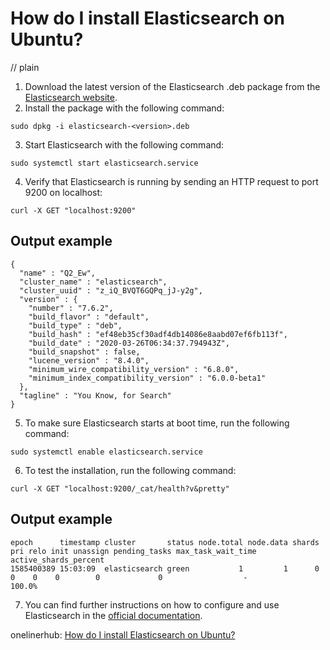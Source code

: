 # How do I install Elasticsearch on Ubuntu?
// plain

1. Download the latest version of the Elasticsearch .deb package from the [Elasticsearch website](https://www.elastic.co/downloads/elasticsearch).
2. Install the package with the following command:
```
sudo dpkg -i elasticsearch-<version>.deb
```
3. Start Elasticsearch with the following command:
```
sudo systemctl start elasticsearch.service
```
4. Verify that Elasticsearch is running by sending an HTTP request to port 9200 on localhost:
```
curl -X GET "localhost:9200"
```
## Output example

```
{
  "name" : "Q2_Ew",
  "cluster_name" : "elasticsearch",
  "cluster_uuid" : "z_iQ_BVQT6GQPq_jJ-y2g",
  "version" : {
    "number" : "7.6.2",
    "build_flavor" : "default",
    "build_type" : "deb",
    "build_hash" : "ef48eb35cf30adf4db14086e8aabd07ef6fb113f",
    "build_date" : "2020-03-26T06:34:37.794943Z",
    "build_snapshot" : false,
    "lucene_version" : "8.4.0",
    "minimum_wire_compatibility_version" : "6.8.0",
    "minimum_index_compatibility_version" : "6.0.0-beta1"
  },
  "tagline" : "You Know, for Search"
}
```
5. To make sure Elasticsearch starts at boot time, run the following command:
```
sudo systemctl enable elasticsearch.service
```
6. To test the installation, run the following command:
```
curl -X GET "localhost:9200/_cat/health?v&pretty"
```
## Output example

```
epoch      timestamp cluster       status node.total node.data shards pri relo init unassign pending_tasks max_task_wait_time active_shards_percent
1585400389 15:03:09  elasticsearch green           1         1      0   0    0    0        0             0                  -                100.0%
```
7. You can find further instructions on how to configure and use Elasticsearch in the [official documentation](https://www.elastic.co/guide/en/elasticsearch/reference/current/index.html).

onelinerhub: [How do I install Elasticsearch on Ubuntu?](https://onelinerhub.com/elasticsearch/how-do-i-install-elasticsearch-on-ubuntu)